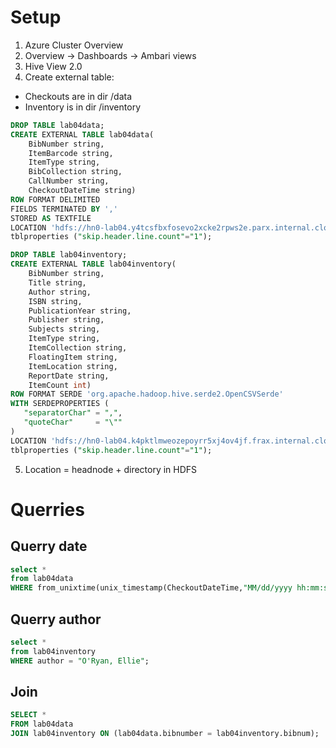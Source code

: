 # Setup

1. Azure Cluster Overview
2. Overview -> Dashboards -> Ambari views
3. Hive View 2.0
4. Create external table:

* Checkouts are in dir /data
* Inventory is in dir /inventory

```sql
DROP TABLE lab04data;
CREATE EXTERNAL TABLE lab04data(
    BibNumber string,
    ItemBarcode string,
    ItemType string,
    BibCollection string,
    CallNumber string,
    CheckoutDateTime string)
ROW FORMAT DELIMITED
FIELDS TERMINATED BY ','
STORED AS TEXTFILE
LOCATION 'hdfs://hn0-lab04.y4tcsfbxfosevo2xcke2rpws2e.parx.internal.cloudapp.net/data/'
tblproperties ("skip.header.line.count"="1");
```

```sql
DROP TABLE lab04inventory;
CREATE EXTERNAL TABLE lab04inventory(
    BibNumber string,
    Title string,
    Author string,
    ISBN string,
    PublicationYear string,
    Publisher string,
    Subjects string,
    ItemType string,
    ItemCollection string,
    FloatingItem string,
    ItemLocation string,
    ReportDate string,
    ItemCount int)
ROW FORMAT SERDE 'org.apache.hadoop.hive.serde2.OpenCSVSerde'
WITH SERDEPROPERTIES (
   "separatorChar" = ",",
   "quoteChar"     = "\""
) 
LOCATION 'hdfs://hn0-lab04.k4pktlmweozepoyrr5xj4ov4jf.frax.internal.cloudapp.net/inventory/'
tblproperties ("skip.header.line.count"="1");
```

5. Location = headnode + directory in HDFS

# Querries

## Querry date
```sql
select *
from lab04data
WHERE from_unixtime(unix_timestamp(CheckoutDateTime,"MM/dd/yyyy hh:mm:ss aaa"), "MM/dd/yyyy hh:mm:ss aaa") = "11/21/2006 05:44:00 PM";
```

## Querry author
```sql
select * 
from lab04inventory
WHERE author = "O'Ryan, Ellie";
```

## Join
```sql
SELECT *
FROM lab04data
JOIN lab04inventory ON (lab04data.bibnumber = lab04inventory.bibnum);
```
